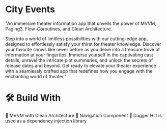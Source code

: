 # City Events

"An immersive theater information app that unveils the power of MVVM, Paging3, Flow-Coroutines, and Clean Architecture.

Step into a world of limitless possibilities with our cutting-edge app, designed to effortlessly satisfy your thirst for theater knowledge. Discover your favorite shows like never before as you delve into a treasure trove of information at your fingertips. Immerse yourself in the captivating cast details, unravel the intricate plot summaries, and unlock the secrets of release dates and beyond. Get ready to elevate your theater experience with a seamlessly crafted app that redefines how you engage with the enchanting world of theater."

# 🛠 Build With

🔹 MVVM  with Clean Architecture
🔹 Navigation Component
🔹 Dagger Hilt is used as a dependency injection library 
